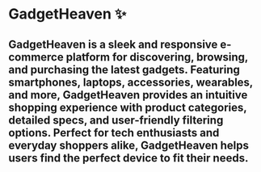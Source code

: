 # GadgetHeaven ✨

## GadgetHeaven is a sleek and responsive e-commerce platform for discovering, browsing, and purchasing the latest gadgets. Featuring smartphones, laptops, accessories, wearables, and more, GadgetHeaven provides an intuitive shopping experience with product categories, detailed specs, and user-friendly filtering options. Perfect for tech enthusiasts and everyday shoppers alike, GadgetHeaven helps users find the perfect device to fit their needs.





